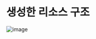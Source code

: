 # 생성한 리소스 구조
![image](https://github.com/hkjs96/mzc-final-project/assets/75015048/a67df6e5-0460-4387-915e-2d0f4d61dfd3)
